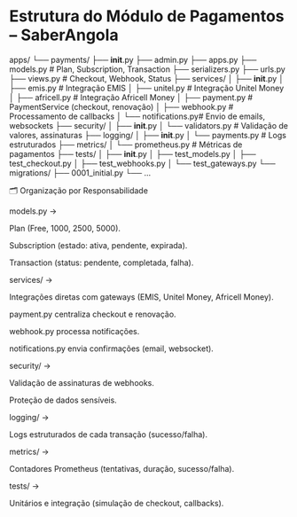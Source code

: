 # Estrutura do Módulo de Pagamentos – SaberAngola

apps/
└── payments/
    ├── __init__.py
    ├── admin.py
    ├── apps.py
    ├── models.py           # Plan, Subscription, Transaction
    ├── serializers.py
    ├── urls.py
    ├── views.py            # Checkout, Webhook, Status
    ├── services/
    │   ├── __init__.py
    │   ├── emis.py         # Integração EMIS
    │   ├── unitel.py       # Integração Unitel Money
    │   ├── africell.py     # Integração Africell Money
    │   ├── payment.py      # PaymentService (checkout, renovação)
    │   ├── webhook.py      # Processamento de callbacks
    │   └── notifications.py# Envio de emails, websockets
    ├── security/
    │   ├── __init__.py
    │   └── validators.py   # Validação de valores, assinaturas
    ├── logging/
    │   ├── __init__.py
    │   └── payments.py     # Logs estruturados
    ├── metrics/
    │   └── prometheus.py   # Métricas de pagamentos
    ├── tests/
    │   ├── __init__.py
    │   ├── test_models.py
    │   ├── test_checkout.py
    │   ├── test_webhooks.py
    │   └── test_gateways.py
    └── migrations/
        ├── 0001_initial.py
        └── ...


🗂️ Organização por Responsabilidade

models.py →

Plan (Free, 1000, 2500, 5000).

Subscription (estado: ativa, pendente, expirada).

Transaction (status: pendente, completada, falha).

services/ →

Integrações diretas com gateways (EMIS, Unitel Money, Africell Money).

payment.py centraliza checkout e renovação.

webhook.py processa notificações.

notifications.py envia confirmações (email, websocket).

security/ →

Validação de assinaturas de webhooks.

Proteção de dados sensíveis.

logging/ →

Logs estruturados de cada transação (sucesso/falha).

metrics/ →

Contadores Prometheus (tentativas, duração, sucesso/falha).

tests/ →

Unitários e integração (simulação de checkout, callbacks).